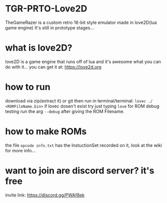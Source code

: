 # TGR-PRTO-Love2D
TheGameRazer is a custom retro 16-bit style emulator made in love2D(lua game engine)
It's still in prototype stages...

# what is love2D?
love2D is a game engine that runs off of lua and it's awesome what you can do with it... you can get it at: https://love2d.org

# how to run
download via zip(extract it) or git then run in terminal/terminal: `lovec ./ <ROMFileName.bin>` if lovec dosen't exist try just typing `love` for ROM debug testing run the arg `--debug` after giving the ROM Filename.

# how to make ROMs
the file `opcode info.txt` has the InstuctionSet recorded on it, look at the wiki for more info...

# want to join are discord server? it's free
invite link: https://discord.gg/PWAf8ek
